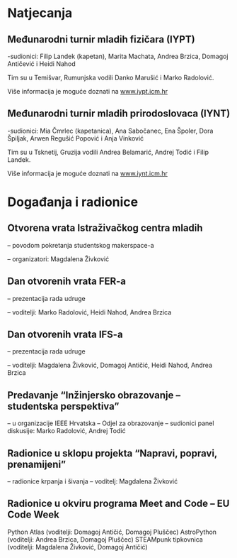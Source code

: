 # Natjecanja
## Međunarodni turnir mladih fizičara (IYPT)
-sudionici: Filip Landek (kapetan), Marita Machata, Andrea Brzica, Domagoj Antičević i Heidi Nahod

Tim su u Temišvar, Rumunjska vodili Danko Marušić i Marko Radolović.

Više informacija je moguće doznati na www.iypt.icm.hr

## Međunarodni turnir mladih prirodoslovaca (IYNT)
-sudionici: Mia Čmrlec (kapetanica), Ana Sabočanec, Ena Špoler, Dora Špiljak, Arwen Regušić Popović i Anja Vinković

Tim su u Tsknetij, Gruzija vodili Andrea Belamarić, Andrej Todić i Filip Landek.

Više informacija je moguće doznati na www.iynt.icm.hr

# Događanja i radionice
## Otvorena vrata Istraživačkog centra mladih
– povodom pokretanja studentskog makerspace-a

– organizatori: Magdalena Živković

## Dan otvorenih vrata FER-a
– prezentacija rada udruge

– voditelji: Marko Radolović, Heidi Nahod, Andrea Brzica

## Dan otvorenih vrata IFS-a
– prezentacija rada udruge

– voditelji: Magdalena Živković, Domagoj Antičić, Heidi Nahod, Andrea Brzica

## Predavanje “Inžinjersko obrazovanje – studentska perspektiva”
– u organizacije IEEE Hrvatska – Odjel za obrazovanje
– sudionici panel diskusije: Marko Radolović, Andrej Todić

## Radionice u sklopu projekta “Napravi, popravi, prenamijeni”
– radionice krpanja i šivanja
– voditelj: Magdalena Živković

## Radionice u okviru programa Meet and Code – EU Code Week
Python Atlas (voditelji: Domagoj Antičić, Domagoj Pluščec)
AstroPython (voditelji: Andrea Brzica, Domagoj Pluščec)
STEAMpunk tipkovnica (voditelji: Magdalena Živković, Domagoj Antičić)